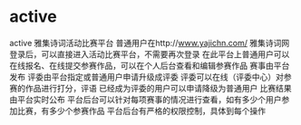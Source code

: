 # active
active
雅集诗词活动比赛平台
普通用户在http://www.yajichn.com/ 雅集诗词网登录后，可以直接进入活动比赛平台，不需要再次登录
在此平台上普通用户可以在线报名、在线提交参赛作品，可以在个人后台查看和编辑参赛作品
赛事由平台发布
评委由平台指定或普通用户申请升级成评委
评委可以在线（评委中心）对参赛的作品进行打分，评语
已经成为评委的用户可以申请降级为普通用户
比赛结果由平台实时公布
平台后台可以针对每项赛事的情况进行查看，如有多少个用户参加比赛，有多少个参赛作品
平台后台有严格的权限控制，具体到每个操作
